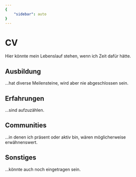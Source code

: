 ```yaml
---
{
    "sidebar": auto
}
---
```

# CV

Hier könnte mein Lebenslauf stehen, wenn ich Zeit dafür hätte.

## Ausbildung

...hat diverse Meilensteine, wird aber nie abgeschlossen sein.

## Erfahrungen

...sind aufzuzählen.

## Communities

...in denen ich präsent oder aktiv bin, wären möglicherweise erwähnenswert.

## Sonstiges

...könnte auch noch eingetragen sein.
